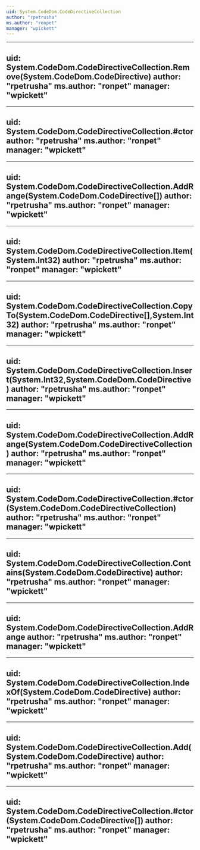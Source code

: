 ```yaml
---
uid: System.CodeDom.CodeDirectiveCollection
author: "rpetrusha"
ms.author: "ronpet"
manager: "wpickett"
---
```


---
uid: System.CodeDom.CodeDirectiveCollection.Remove(System.CodeDom.CodeDirective)
author: "rpetrusha"
ms.author: "ronpet"
manager: "wpickett"
---

---
uid: System.CodeDom.CodeDirectiveCollection.#ctor
author: "rpetrusha"
ms.author: "ronpet"
manager: "wpickett"
---

---
uid: System.CodeDom.CodeDirectiveCollection.AddRange(System.CodeDom.CodeDirective[])
author: "rpetrusha"
ms.author: "ronpet"
manager: "wpickett"
---

---
uid: System.CodeDom.CodeDirectiveCollection.Item(System.Int32)
author: "rpetrusha"
ms.author: "ronpet"
manager: "wpickett"
---

---
uid: System.CodeDom.CodeDirectiveCollection.CopyTo(System.CodeDom.CodeDirective[],System.Int32)
author: "rpetrusha"
ms.author: "ronpet"
manager: "wpickett"
---

---
uid: System.CodeDom.CodeDirectiveCollection.Insert(System.Int32,System.CodeDom.CodeDirective)
author: "rpetrusha"
ms.author: "ronpet"
manager: "wpickett"
---

---
uid: System.CodeDom.CodeDirectiveCollection.AddRange(System.CodeDom.CodeDirectiveCollection)
author: "rpetrusha"
ms.author: "ronpet"
manager: "wpickett"
---

---
uid: System.CodeDom.CodeDirectiveCollection.#ctor(System.CodeDom.CodeDirectiveCollection)
author: "rpetrusha"
ms.author: "ronpet"
manager: "wpickett"
---

---
uid: System.CodeDom.CodeDirectiveCollection.Contains(System.CodeDom.CodeDirective)
author: "rpetrusha"
ms.author: "ronpet"
manager: "wpickett"
---

---
uid: System.CodeDom.CodeDirectiveCollection.AddRange
author: "rpetrusha"
ms.author: "ronpet"
manager: "wpickett"
---

---
uid: System.CodeDom.CodeDirectiveCollection.IndexOf(System.CodeDom.CodeDirective)
author: "rpetrusha"
ms.author: "ronpet"
manager: "wpickett"
---

---
uid: System.CodeDom.CodeDirectiveCollection.Add(System.CodeDom.CodeDirective)
author: "rpetrusha"
ms.author: "ronpet"
manager: "wpickett"
---

---
uid: System.CodeDom.CodeDirectiveCollection.#ctor(System.CodeDom.CodeDirective[])
author: "rpetrusha"
ms.author: "ronpet"
manager: "wpickett"
---
